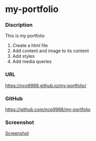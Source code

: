# my-portfolio

### Discription 
 This is my portfolio
 1. Create a html file
 2. Add content and image to its content
 3. Add styles
 4. Add media queries

### URL 
https://ncp9988.github.io/my-portfolio/

### GitHub 
https://github.com/ncp9988/my-portfolio

### Screenshot 
[Screenshot](https://github.com/ncp9988/my-portfolio/blob/main/assets/images/screenshot.png)
